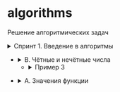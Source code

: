 # algorithms
Решение алгоритмических задач

<details>
  <summary>Спринт 1. Введение в алгоритмы</summary>
  
* <details>
    <summary>A. Значения функции</summary>

    [Ссылка на решение](sprint_1_introduction/A_func_values.py)
      
    | Ограничение времени | 0.4 секунды                      |
    |---------------------|----------------------------------|
    | Ограничение памяти  | 64Mb                             |
    | Ввод                | стандартный ввод или input.txt   | 
    | Вывод               | стандартный вывод или output.txt |

    Вася делает тест по математике: вычисляет значение функций в различных точках. Стоит отличная погода, и друзья зовут Васю гулять. Но мальчик решил сначала закончить тест и только после этого идти к друзьям. К сожалению, Вася пока не умеет программировать. Зато вы умеете. Помогите Васе написать код функции, вычисляющей y = ax2 + bx + c. Напишите программу, которая будет по коэффициентам a, b, c и числу x выводить значение функции в точке x.
    
    ###### Формат ввода
    
    На вход через пробел подаются целые числа a, x, b, c. В конце ввода находится перенос строки.
    
    ###### Формат вывода
    
    Выведите одно число — значение функции в точке x.

    * <details>
        <summary>Пример 1</summary>
  
        Ввод  
        ```-8 -5 -2 7```   
        Вывод  
        ```-183```
      </details>
  
    * <details>
      <summary>Пример 2</summary>
  
      Ввод  
      ```8 2 9 -10```   
      Вывод  
      ```40```
    </details>

  </details>

  * <details>
    <summary>B. Чётные и нечётные числа</summary>

    [Ссылка на решение](sprint_1_introduction/B_even_odd.py)
      
    | Ограничение времени | 1 секунда                        |
    |----------------------------------|----------------------------------|
    | Ограничение памяти  | 64Mb                             |
    | Ввод                | стандартный ввод или input.txt   | 
    | Вывод               | стандартный вывод или output.txt |
    
    Представьте себе онлайн-игру для поездки в метро: игрок нажимает на кнопку, и на экране появляются три случайных числа. Если все три числа оказываются одной чётности, игрок выигрывает.

    Напишите программу, которая по трём числам определяет, выиграл игрок или нет.  

    ###### Формат ввода
    
    В первой строке записаны три случайных целых числа a, b и c. Числа не превосходят 109 по модулю.
    
    ###### Формат вывода
    
    Выведите «WIN», если игрок выиграл, и «FAIL» в противном случае.

    * <details>
        <summary>Пример 1</summary>
  
        Ввод  
        ```1 2 -3```   
        Вывод  
        ```FAIL```
      </details>
  
    * <details>
        <summary>Пример 2</summary>
  
        Ввод  
        ```7 11 7```   
        Вывод  
        ```WIN```
    </details>

    * <details>
        <summary>Пример 3</summary>
  
        Ввод  
        ```6 -2 0```   
        Вывод  
      ```-WIN```
    </details>
  

  </details>
  
  * <details>
    <summary>A. Значения функции</summary>

    [Ссылка на решение](sprint_1_introduction/A_func_values.py)
      
    | Ограничение времени | 0.4 секунды                      |
    |---------------------|----------------------------------|
    | Ограничение памяти  | 64Mb                             |
    | Ввод                | стандартный ввод или input.txt   | 
    | Вывод               | стандартный вывод или output.txt |

    Вася делает тест по математике: вычисляет значение функций в различных точках. Стоит отличная погода, и друзья зовут Васю гулять. Но мальчик решил сначала закончить тест и только после этого идти к друзьям. К сожалению, Вася пока не умеет программировать. Зато вы умеете. Помогите Васе написать код функции, вычисляющей y = ax2 + bx + c. Напишите программу, которая будет по коэффициентам a, b, c и числу x выводить значение функции в точке x.
    
    ###### Формат ввода
    
    На вход через пробел подаются целые числа a, x, b, c. В конце ввода находится перенос строки.
    
    ###### Формат вывода
    
    Выведите одно число — значение функции в точке x.

    * <details>
        <summary>Пример 1</summary>
  
        Ввод  
        ```-8 -5 -2 7```   
        Вывод  
        ```-183```
      </details>
  
    * <details>
      <summary>Пример 2</summary>
  
      Ввод  
      ```8 2 9 -10```   
      Вывод  
      ```40```
    </details>

  </details>

</details>

